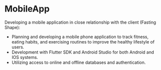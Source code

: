 # MobileApp
Developing a mobile application in close relationship with the client (Fasting Shape):

* Planning and developing a mobile phone application to track fitness, eating habits, and exercising routines to improve the healthy lifestyle of users.
* Development with Flutter SDK and Android Studio for both Android and IOS systems.
* Utilizing access to online and offline databases and authentication.
